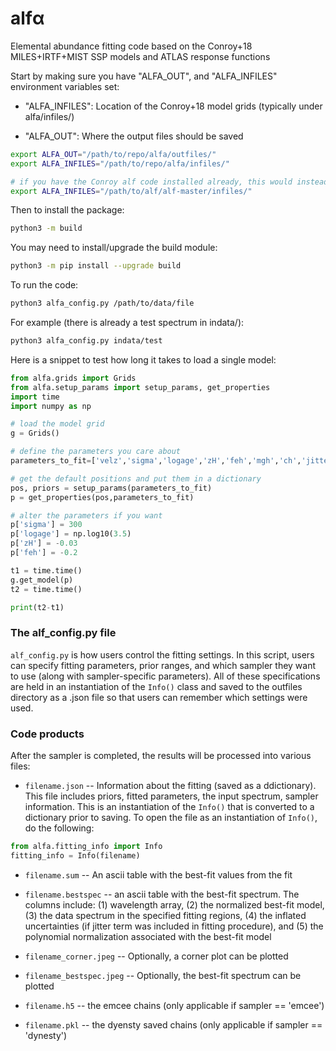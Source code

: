 # alfα
Elemental abundance fitting code based on the Conroy+18 MILES+IRTF+MIST SSP models and ATLAS response functions

Start by making sure you have "ALFA_OUT", and "ALFA_INFILES" environment variables set:

- "ALFA_INFILES": Location of the Conroy+18 model grids (typically under alfa/infiles/)

- "ALFA_OUT": Where the output files should be saved

``` bash
export ALFA_OUT="/path/to/repo/alfa/outfiles/"
export ALFA_INFILES="/path/to/repo/alfa/infiles/"

# if you have the Conroy alf code installed already, this would instead look something like:
export ALFA_INFILES="/path/to/alf/alf-master/infiles/"
```

Then to install the package:
``` bash
python3 -m build
```

You may need to install/upgrade the build module:
``` bash
python3 -m pip install --upgrade build
```

To run the code:

``` bash
python3 alfa_config.py /path/to/data/file
```

For example (there is already a test spectrum in indata/):
``` bash
python3 alfa_config.py indata/test
```


Here is a snippet to test how long it takes to load a single model:

``` python
from alfa.grids import Grids
from alfa.setup_params import setup_params, get_properties
import time
import numpy as np

# load the model grid
g = Grids()

# define the parameters you care about
parameters_to_fit=['velz','sigma','logage','zH','feh','mgh','ch','jitter']

# get the default positions and put them in a dictionary
pos, priors = setup_params(parameters_to_fit)
p = get_properties(pos,parameters_to_fit)

# alter the parameters if you want
p['sigma'] = 300
p['logage'] = np.log10(3.5)
p['zH'] = -0.03
p['feh'] = -0.2

t1 = time.time()
g.get_model(p)
t2 = time.time()

print(t2-t1)
```


### The alf_config.py file

```alf_config.py``` is how users control the fitting settings. In this script, users can specify fitting parameters, prior ranges, and which sampler they want to use (along with sampler-specific parameters). All of these specifications are held in an instantiation of the ```Info()``` class and saved to the outfiles directory as a .json file so that users can remember which settings were used.

### Code products
After the sampler is completed, the results will be processed into various files:

- ```filename.json``` -- Information about the fitting (saved as a ddictionary). This file includes priors, fitted parameters, the input spectrum, sampler information. This is an instantiation of the ```Info()``` that is converted to a dictionary prior to saving. To open the file as an instantiation of ```Info()```, do the following:


```python
from alfa.fitting_info import Info
fitting_info = Info(filename)
```


- ```filename.sum``` -- An ascii table with the best-fit values from the fit
- ```filename.bestspec``` -- an ascii table with the best-fit spectrum. The columns include: (1) wavelength array, (2) the normalized best-fit model, (3) the data spectrum in the specified fitting regions, (4) the inflated uncertainties (if jitter term was included in fitting procedure), and (5) the polynomial normalization associated with the best-fit model

- ```filename_corner.jpeg``` -- Optionally, a corner plot can be plotted
- ```filename_bestspec.jpeg``` -- Optionally, the best-fit spectrum can be plotted
- ```filename.h5``` -- the emcee chains (only applicable if sampler == 'emcee')
- ```filename.pkl``` -- the dyensty saved chains (only applicable if sampler == 'dynesty')
